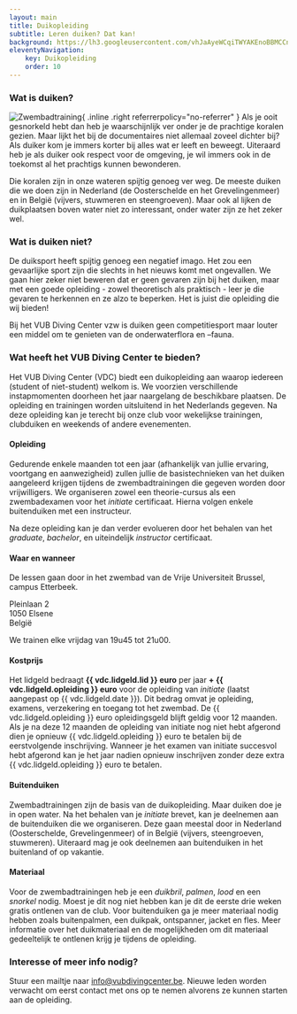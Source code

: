 ```yaml
---
layout: main
title: Duikopleiding
subtitle: Leren duiken? Dat kan!
background: https://lh3.googleusercontent.com/vhJaAyeWCqiTWYAKEnoBBMCCnDQNNXQq_JKeR6dvAH6K4DpNd2uFkWGXPdbSTfnYOohQjD2swoqN7RhuAMe6b-mlwUhh22DBEpPB7kwHuqih2yMoEf9ptvqYGn5tjXI7CqESbsiKkyQ
eleventyNavigation:
    key: Duikopleiding
    order: 10
---
```


### Wat is duiken?
![Zwembadtraining](https://lh3.googleusercontent.com/NkSF9vjsDMnRq_k8QUZpaHnGZf6OcNKTsy7_Gwe0iAZEmFPmo5f9ox3Vja3RZOQdRKsp_DBnZI2wWBeFjkoQLI7uMdMzzd69caVfRUcjU6jsxBusy-I0JYaRaJpoeLcZYI7Hc9aon8o){ .inline .right referrerpolicy="no-referrer" }
Als je ooit gesnorkeld hebt dan heb je waarschijnlijk ver onder je de prachtige koralen gezien. Maar lijkt het bij de documentaires niet allemaal zoveel dichter bij? Als duiker kom je immers korter bij alles wat er leeft en beweegt. Uiteraard heb je als duiker ook respect voor de omgeving, je wil immers ook in de toekomst al het prachtigs kunnen bewonderen.

Die koralen zijn in onze wateren spijtig genoeg ver weg. De meeste duiken die we doen zijn in Nederland (de Oosterschelde en het Grevelingenmeer) en in België (vijvers, stuwmeren en steengroeven). Maar ook al lijken de duikplaatsen boven water niet zo interessant, onder water zijn ze het zeker wel.

### Wat is duiken niet?
De duiksport heeft spijtig genoeg een negatief imago. Het zou een gevaarlijke sport zijn die slechts in het nieuws komt met ongevallen. We gaan hier zeker niet beweren dat er geen gevaren zijn bij het duiken, maar met een goede opleiding - zowel theoretisch als praktisch - leer je die gevaren te herkennen en ze alzo te beperken. Het is juist die opleiding die wij bieden!

Bij het VUB Diving Center vzw is duiken geen competitiesport maar louter een middel om te genieten van de onderwaterflora en –fauna.

### Wat heeft het VUB Diving Center te bieden?

Het VUB Diving Center (VDC) biedt een duikopleiding aan waarop iedereen (student of niet-student) welkom is. We voorzien verschillende instapmomenten doorheen het jaar naargelang de beschikbare plaatsen. De opleiding en trainingen worden uitsluitend in het Nederlands gegeven. Na deze opleiding kan je terecht bij onze club voor wekelijkse trainingen, clubduiken en weekends of andere evenementen.

#### Opleiding 

Gedurende enkele maanden tot een jaar (afhankelijk van jullie ervaring, voortgang en aanwezigheid) zullen jullie de basistechnieken van het duiken aangeleerd krijgen tijdens de zwembadtrainingen die gegeven worden door vrijwilligers. We organiseren zowel een theorie-cursus als een zwembadexamen voor het *initiate* certificaat. Hierna volgen enkele buitenduiken met een instructeur.

Na deze opleiding kan je dan verder evolueren door het behalen van het *graduate*, *bachelor*, en uiteindelijk *instructor* certificaat.

#### Waar en wanneer

De lessen gaan door in het zwembad van de Vrije Universiteit Brussel, campus Etterbeek.

Pleinlaan 2  
1050 Elsene  
België

We trainen elke vrijdag van 19u45 tot 21u00.

#### Kostprijs

Het lidgeld bedraagt **{{ vdc.lidgeld.lid }} euro** per jaar **+ {{ vdc.lidgeld.opleiding }} euro** voor de opleiding van *initiate* (laatst aangepast op {{ vdc.lidgeld.date }}). Dit bedrag omvat je opleiding, examens, verzekering en toegang tot het zwembad. De {{ vdc.lidgeld.opleiding }} euro opleidingsgeld blijft geldig voor 12 maanden. Als je na deze 12 maanden de opleiding van initiate nog niet hebt afgerond dien je opnieuw {{ vdc.lidgeld.opleiding }} euro te betalen bij de eerstvolgende inschrijving. Wanneer je het examen van initiate succesvol hebt afgerond kan je het jaar nadien opnieuw inschrijven zonder deze extra {{ vdc.lidgeld.opleiding }} euro te betalen. 

#### Buitenduiken

Zwembadtrainingen zijn de basis van de duikopleiding. Maar duiken doe je in open water. Na het behalen van je *initiate* brevet, kan je deelnemen aan de buitenduiken die we organiseren. Deze gaan meestal door in Nederland (Oosterschelde, Grevelingenmeer) of in België (vijvers, steengroeven, stuwmeren). Uiteraard mag je ook deelnemen aan buitenduiken in het buitenland of op vakantie.

#### Materiaal

Voor de zwembadtrainingen heb je een *duikbril*, *palmen*, *lood* en een *snorkel* nodig. Moest je dit nog niet hebben kan je
dit de eerste drie weken gratis ontlenen van de club. Voor buitenduiken ga je meer materiaal nodig hebben zoals buitenpalmen, een duikpak, ontspanner, jacket en fles. Meer informatie over het duikmateriaal en de mogelijkheden om dit materiaal gedeeltelijk te ontlenen krijg je tijdens de opleiding.

### Interesse of meer info nodig?

Stuur een mailtje naar <info@vubdivingcenter.be>. Nieuwe leden worden verwacht om eerst contact met ons op te nemen alvorens ze kunnen starten aan de opleiding.
